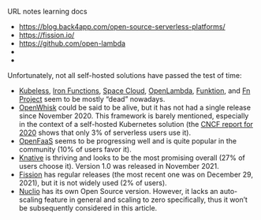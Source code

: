 
<!---
aan-agustiono/aan-agustiono is a ✨ special ✨ repository because its `README.md` (this file) appears on your GitHub profile.
You can click the Preview link to take a look at your changes.
--->


URL notes learning docs
<ul>
  <li><a href="https://blog.back4app.com/open-source-serverless-platforms/">https://blog.back4app.com/open-source-serverless-platforms/</a></li>
  <li><a href="https://fission.io/">https://fission.io/</a></li>
  <li><a href="https://github.com/open-lambda">https://github.com/open-lambda</a></li> 
  <li><a href=""></a></li>
  <li><a href=""></a></li>
</ul>


<p>Unfortunately, not all self-hosted solutions have passed the test of time:</p>
<ul>
<li><a href="https://github.com/vmware-archive/kubeless-website">Kubeless</a>, <a href="https://github.com/iron-io/functions">Iron Functions</a>, <a href="https://space-cloud.io/">Space Cloud</a>, <a href="https://github.com/open-lambda/open-lambda">OpenLambda</a>, <a href="https://funktion.fabric8.io/">Funktion</a>, and <a href="https://fnproject.io/">Fn Project</a> seem to be mostly “dead” nowadays.</li>
<li><a href="https://openwhisk.apache.org/">OpenWhisk</a> could be said to be alive, but it has not had a single release since November 2020. This framework is barely mentioned, especially in the context of a self-hosted Kubernetes solution (the <a href="https://www.cncf.io/wp-content/uploads/2020/11/CNCF_Survey_Report_2020.pdf">CNCF report for 2020</a> shows that only 3% of serverless users use it).</li>
<li><a href="https://www.openfaas.com/">OpenFaaS</a> seems to be progressing well and is quite popular in the community (10% of users favor it).</li>
<li><a href="https://knative.dev/docs/">Knative</a> is thriving and looks to be the most promising overall (27% of users choose it). Version 1.0 was released in November 2021.</li>
<li><a href="https://fission.io/">Fission</a> has regular releases (the most recent one was on December 29, 2021), but it is not widely used (2% of users).</li>
<li><a href="https://nuclio.io/">Nuclio</a> has its own Open Source version. However, it lacks an auto-scaling feature in general and scaling to zero specifically, thus it won’t be subsequently considered in this article.</li>
</ul>
